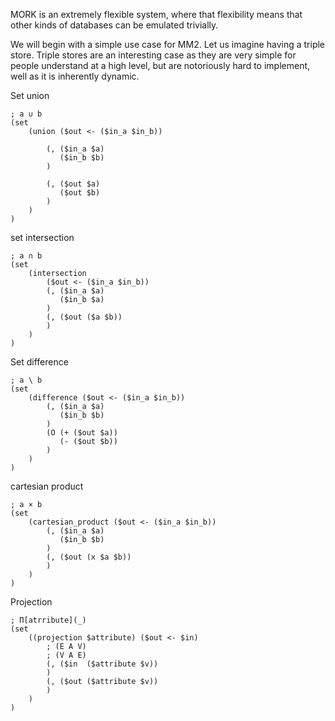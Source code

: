 <!-- https://github.com/trueagi-io/MORK/wiki/Space-Operations -->

MORK is an extremely flexible system, where that flexibility means that
other kinds of databases can be emulated trivially.

We will begin with a simple use case for MM2.
Let us imagine having a triple store.
Triple stores are an interesting case as they are very simple for people understand at a high level, 
but are notoriously hard to implement, well as it is inherently dynamic.







Set union
```
; a ∪ b
(set 
    (union ($out <- ($in_a $in_b))

        (, ($in_a $a)           
           ($in_b $b)
        )
        
        (, ($out $a)
           ($out $b)
        )
    )
)
```

set intersection
```
; a ∩ b
(set 
    (intersection 
        ($out <- ($in_a $in_b))
        (, ($in_a $a) 
           ($in_b $a)
        )
        (, ($out ($a $b))
        )
    )
)
```

Set difference
<!-- make a note about the requirement of a sink,
     if not careful, then not monotonic
-->
```
; a \ b
(set 
    (difference ($out <- ($in_a $in_b))
        (, ($in_a $a) 
           ($in_b $b)
        )
        (O (+ ($out $a))
           (- ($out $b))
        )
    )
)
```

cartesian product
<!-- make a note that for higher arities we need more versions -->

```
; a × b
(set
    (cartesian_product ($out <- ($in_a $in_b))
        (, ($in_a $a) 
           ($in_b $b)
        )
        (, ($out (x $a $b))
        )
    )
)
```


Projection
<!-- making this work on non triple stores seems hard to me. -->
```
; Π[atrribute](_)
(set
    ((projection $attribute) ($out <- $in)
        ; (E A V)
        ; (V A E)
        (, ($in  ($attribute $v))
        )
        (, ($out ($attribute $v))
        )
    )
)
```

